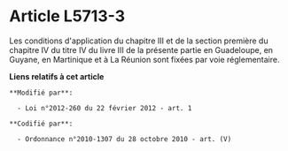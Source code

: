 # Article L5713-3

Les conditions d'application du chapitre III et de la section première du chapitre IV du titre IV du livre III de la présente
partie en Guadeloupe, en Guyane, en Martinique et à La Réunion sont fixées par voie réglementaire.

**Liens relatifs à cet article**

	**Modifié par**:

	  - Loi n°2012-260 du 22 février 2012 - art. 1

	**Codifié par**:

	  - Ordonnance n°2010-1307 du 28 octobre 2010 - art. (V)
